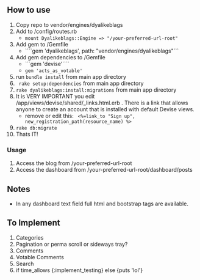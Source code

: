 ## How to use

1. Copy repo to vendor/engines/dyalikeblags
2. Add to /config/routes.rb
	* ```mount Dyalikeblags::Engine => "/your-preferred-url-root"```
3. Add gem to /Gemfile
	* ````gem 'dyalikeblags', path: "vendor/engines/dyalikeblags"```
4. Add gem dependencies to /Gemfile
	* ```gem 'devise'````
	* ```gem 'acts_as_votable'```
5. run ```bundle install``` from main app directory
6. ``` rake setup:dependencies``` from main app directory
7. ```rake dyalikeblags:install:migrations``` from main app directory
8. It is VERY IMPORTANT you edit /app/views/devise/shared/_links.html.erb . There is a link that allows anyone to create an account that is installed with default Devise views.
	* remove or edit this: ``` <%=link_to "Sign up", new_registration_path(resource_name) %>```
9. ``` rake db:migrate ```
10. Thats IT!  


### Usage
1. Access the blog from /your-preferred-url-root
2. Access the dashboard from /your-preferred-url-root/dashboard/posts


## Notes
* In any dashboard text field full html and bootstrap tags are available.



## To Implement
1. Categories
2. Pagination or perma scroll or sideways tray?
3. Comments
4. Votable Comments
5. Search
6. if time_allows {:implement_testing} else {puts 'lol'}





